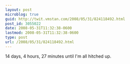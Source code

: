 ```yaml
---
layout: post
microblog: true
guid: http://twit.vmstan.com/2008/05/31/824118492.html
post_id: 3055022
date: 2008-05-31T11:32:38-0600
lastmod: 2008-05-31T11:32:38-0600
type: post
url: /2008/05/31/824118492.html
---
```

14 days, 4 hours, 27 minutes until I'm all hitched up.
